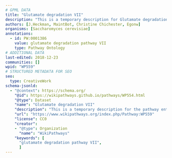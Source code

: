 ```yaml
---
# GPML DATA
title: "Glutamate degradation VII"
description: "This is a temporary description for Glutamate degradation VII"
authors: [J.Heckman, MaintBot, Christine Chichester, Egonw]
organisms: [Saccharomyces cerevisiae]
annotations:
  - id: PW:0001386
    value: glutamate degradation pathway VII
    type: Pathway Ontology
# ADDITIONAL DATA
last-edited: 2018-12-23
communities: []
wpid: "WP559"
# STRUCTURED METADATA FOR SEO
seo:
  type: CreativeWork
schema-jsonld:
  - "@context": https://schema.org/
    "@id": https://wikipathways.github.io/pathways/WP554.html
    "@type": Dataset
    "name": "Glutamate degradation VII"
    "description": "This is a temporary description for the pathway entitled: Glutamate degradation VII"
    "url": "https://www.wikipathways.org/index.php/Pathway:WP559"
    "license": CC0
    "creator":
    - "@type": Organization
      "name": "WikiPathways"
    "keywords": [
      "glutamate degradation pathway VII",
      ]
---
```

